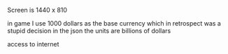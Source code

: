 Screen is 1440 x 810

in game I use 1000 dollars as the base currency which in retrospect was a stupid decision
in the json the units are billions of dollars

access to internet

